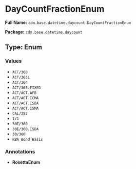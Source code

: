 # DayCountFractionEnum

**Full Name:** `cdm.base.datetime.daycount.DayCountFractionEnum`

**Package:** `cdm.base.datetime.daycount`

## Type: Enum

### Values

- `ACT/360`
- `ACT/365L`
- `ACT/364`
- `ACT/365.FIXED`
- `ACT/ACT.AFB`
- `ACT/ACT.ICMA`
- `ACT/ACT.ISDA`
- `ACT/ACT.ISMA`
- `CAL/252`
- `1/1`
- `30E/360`
- `30E/360.ISDA`
- `30/360`
- `RBA Bond Basis`
### Annotations

- **RosettaEnum**

